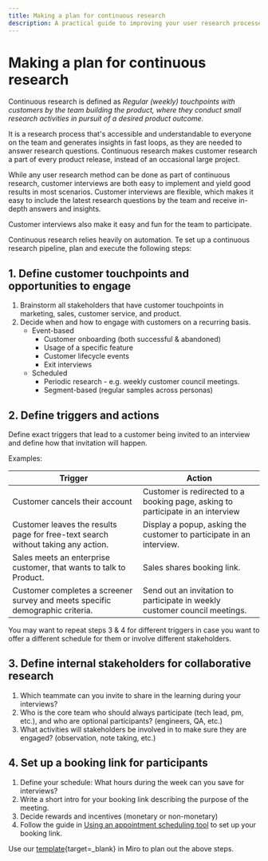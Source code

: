 ```yaml
---
title: Making a plan for continuous research
description: A practical guide to improving your user research processes.
---
```


# Making a plan for continuous research

Continuous research is defined as *Regular (weekly) touchpoints with customers by the team building the product, where they conduct small research activities in pursuit of a desired product outcome.*

It is a research process that's accessible and understandable to everyone on the team and generates insights in fast loops, as they are needed to answer research questions. Continuous research makes customer research a part of every product release, instead of an occasional large project.

While any user research method can be done as part of continuous research, customer interviews are both easy to implement and yield good results in most scenarios.
Customer interviews are flexible, which makes it easy to include the latest research questions by the team and receive in-depth answers and insights.

Customer interviews also make it easy and fun for the team to participate.

Continuous research relies heavily on automation. Te set up a continuous research pipeline, plan and execute the following steps:


## 1. Define customer touchpoints and opportunities to engage

1. Brainstorm all stakeholders that have customer touchpoints in marketing, sales, customer service, and product.
2. Decide when and how to engage with customers on a recurring basis.
    - Event-based
        - Customer onboarding (both successful & abandoned)
        - Usage of a specific feature
        - Customer lifecycle events
        - Exit interviews
    - Scheduled
        - Periodic research - e.g. weekly customer council meetings.
        - Segment-based (regular samples across personas)
        
## 2. Define triggers and actions

Define exact triggers that lead to a customer being invited to an interview and define how that invitation will happen.

Examples:

| **Trigger**                                                                      | **Action**                                                                       |
|----------------------------------------------------------------------------------|----------------------------------------------------------------------------------|
| Customer cancels their account                                                   | Customer is redirected to a booking page, asking to participate in an interview |
| Customer leaves the results page for free-text search without taking any action. | Display a popup, asking the customer to participate in an interview.             |
| Sales meets an enterprise customer, that wants to talk to Product.               | Sales shares booking link.                                                       |
| Customer completes a screener survey and meets specific demographic criteria.    | Send out an invitation to participate in weekly customer council meetings.          |

You may want to repeat steps 3 & 4 for different triggers in case you want to offer a different schedule for them or involve different stakeholders.

## 3. Define internal stakeholders for collaborative research

1. Which teammate can you invite to share in the learning during your interviews?
2. Who is the core team who should always participate (tech lead, pm, etc.), and who are optional participants? (engineers, QA, etc.)
3. What activities will stakeholders be involved in to make sure they are engaged? (observation, note taking, etc.)

## 4. Set up a booking link for participants

1. Define your schedule: What hours during the week can you save for interviews?
2. Write a short intro for your booking link describing the purpose of the meeting.
3. Decide rewards and incentives (monetary or non-monetary)
4. Follow the guide in [Using an appointment scheduling tool](../continuous_appointment_scheduling) to set up your booking link.

Use our [template](https://miro.com/app/board/uXjVOcvVHRM=/?moveToWidget=3458764514680355484&cot=14){target=_blank} in Miro to plan out the above steps.
